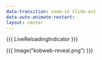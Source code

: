 ```yaml
---
data-transition: zoom-in slide-out
data-auto-animate-restart:
layout: center
---
```


{{{ LiveReloadingIndicator }}}

{{{ Image("kobweb-reveal.png") }}}
